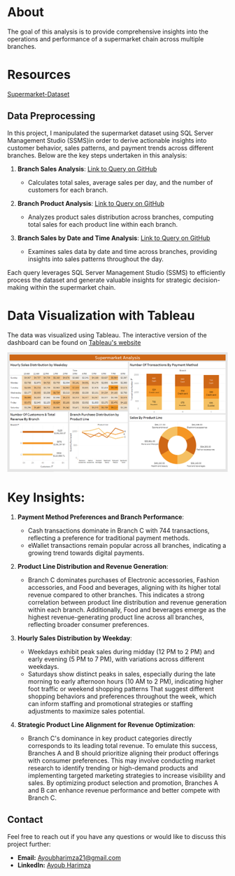 # About
The goal of this analysis is to provide comprehensive insights into the operations and performance of a supermarket chain across multiple branches.
# Resources
[Supermarket-Dataset](https://www.kaggle.com/datasets/aungpyaeap/supermarket-sales)
## Data Preprocessing 
In this project, I manipulated the supermarket dataset using SQL Server Management Studio (SSMS)in order to derive actionable insights into customer behavior, sales patterns, and payment trends across different branches. Below are the key steps undertaken in this analysis:

1. **Branch Sales Analysis**: [Link to Query on GitHub](https://github.com/Ayoub-Harimza/Supermarket-Analysis/blob/main/SQL%20Files/SQLQuery1.sql)
   - Calculates total sales, average sales per day, and the number of customers for each branch.

2. **Branch Product Analysis**: [Link to Query on GitHub](https://github.com/Ayoub-Harimza/Supermarket-Analysis/blob/main/SQL%20Files/SQLQuery2.sql)
   - Analyzes product sales distribution across branches, computing total sales for each product line within each branch.

3. **Branch Sales by Date and Time Analysis**: [Link to Query on GitHub](https://github.com/Ayoub-Harimza/Supermarket-Analysis/blob/main/SQL%20Files/SQLQuery3.sql)
   - Examines sales data by date and time across branches, providing insights into sales patterns throughout the day.

Each query leverages SQL Server Management Studio (SSMS) to efficiently process the dataset and generate valuable insights for strategic decision-making within the supermarket chain.
# Data Visualization with Tableau
The data was visualized using Tableau. The interactive version of the dashboard can be found on [Tableau's website](https://public.tableau.com/app/profile/ayoub.harimza/viz/Book1_17083666690670/Dashboard1)

![Image](https://github.com/Ayoub-Harimza/Supermarket-Analysis/blob/main/Supermarket%20analysis%20Dashboard.PNG)

# Key Insights:

1. **Payment Method Preferences and Branch Performance**:
    - Cash transactions dominate in Branch C with 744 transactions, reflecting a preference for traditional payment methods.
    - eWallet transactions remain popular across all branches, indicating a growing trend towards digital payments.

2. **Product Line Distribution and Revenue Generation**:
    - Branch C dominates purchases of Electronic accessories, Fashion accessories, and Food and beverages, aligning with its higher total revenue compared to other branches. This indicates a strong correlation between product line distribution and revenue generation within each branch. Additionally, Food and beverages emerge as the highest revenue-generating product line across all branches, reflecting broader consumer preferences.

3. **Hourly Sales Distribution by Weekday**:
   - Weekdays exhibit peak sales during midday (12 PM to 2 PM) and early evening (5 PM to 7 PM), with variations across different weekdays.
   - Saturdays show distinct peaks in sales, especially during the late morning to early afternoon hours (10 AM to 2 PM), indicating higher foot traffic or weekend shopping patterns  That suggest different shopping behaviors and preferences throughout the week, which can inform staffing and promotional strategies or staffing adjustments to maximize sales potential.  

5. **Strategic Product Line Alignment for Revenue Optimization**:
   - Branch C's dominance in key product categories directly corresponds to its leading total revenue. To emulate this success, Branches A and B should prioritize aligning their product offerings with consumer preferences. This may involve conducting market research to identify trending or high-demand products and implementing targeted marketing strategies to increase visibility and sales. By optimizing product selection and promotion, Branches A and B can enhance revenue performance and better compete with Branch C.

## Contact

Feel free to reach out if you have any questions or would like to discuss this project further:

- **Email:** Ayoubharimza21@gmail.com
- **LinkedIn:** [Ayoub Harimza](https://www.linkedin.com/in/ayoub-harimza-4926a22a7/)
